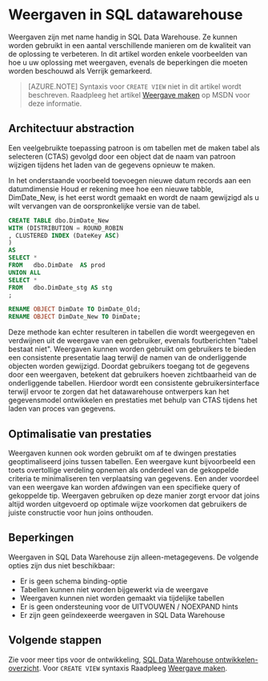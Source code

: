 <properties
   pageTitle="Weergaven in SQL datawarehouse | Microsoft Azure"
   description="Tips voor het gebruik van Transact-SQL-weergaven in Azure SQL Data Warehouse voor het ontwikkelen van oplossingen."
   services="sql-data-warehouse"
   documentationCenter="NA"
   authors="jrowlandjones"
   manager="barbkess"
   editor=""/>

<tags
   ms.service="sql-data-warehouse"
   ms.devlang="NA"
   ms.topic="article"
   ms.tgt_pltfrm="NA"
   ms.workload="data-services"
   ms.date="07/01/2016"
   ms.author="jrj;barbkess;sonyama"/>


# <a name="views-in-sql-data-warehouse"></a>Weergaven in SQL datawarehouse

Weergaven zijn met name handig in SQL Data Warehouse. Ze kunnen worden gebruikt in een aantal verschillende manieren om de kwaliteit van de oplossing te verbeteren.  In dit artikel worden enkele voorbeelden van hoe u uw oplossing met weergaven, evenals de beperkingen die moeten worden beschouwd als Verrijk gemarkeerd.

> [AZURE.NOTE] Syntaxis voor `CREATE VIEW` niet in dit artikel wordt beschreven. Raadpleeg het artikel [Weergave maken][] op MSDN voor deze informatie.

## <a name="architectural-abstraction"></a>Architectuur abstraction
Een veelgebruikte toepassing patroon is om tabellen met de maken tabel als selecteren (CTAS) gevolgd door een object dat de naam van patroon wijzigen tijdens het laden van de gegevens opnieuw te maken.

In het onderstaande voorbeeld toevoegen nieuwe datum records aan een datumdimensie Houd er rekening mee hoe een nieuwe tabble, DimDate_New, is het eerst wordt gemaakt en wordt de naam gewijzigd als u wilt vervangen van de oorspronkelijke versie van de tabel.

```sql
CREATE TABLE dbo.DimDate_New
WITH (DISTRIBUTION = ROUND_ROBIN
, CLUSTERED INDEX (DateKey ASC)
)
AS
SELECT *
FROM   dbo.DimDate  AS prod
UNION ALL
SELECT *
FROM   dbo.DimDate_stg AS stg
;

RENAME OBJECT DimDate TO DimDate_Old;
RENAME OBJECT DimDate_New TO DimDate;

```

Deze methode kan echter resulteren in tabellen die wordt weergegeven en verdwijnen uit de weergave van een gebruiker, evenals foutberichten "tabel bestaat niet". Weergaven kunnen worden gebruikt om gebruikers te bieden een consistente presentatie laag terwijl de namen van de onderliggende objecten worden gewijzigd. Doordat gebruikers toegang tot de gegevens door een weergaven, betekent dat gebruikers hoeven zichtbaarheid van de onderliggende tabellen. Hierdoor wordt een consistente gebruikersinterface terwijl ervoor te zorgen dat het datawarehouse ontwerpers kan het gegevensmodel ontwikkelen en prestaties met behulp van CTAS tijdens het laden van proces van gegevens.    

## <a name="performance-optimization"></a>Optimalisatie van prestaties
Weergaven kunnen ook worden gebruikt om af te dwingen prestaties geoptimaliseerd joins tussen tabellen. Een weergave kunt bijvoorbeeld een toets overtollige verdeling opnemen als onderdeel van de gekoppelde criteria te minimaliseren ten verplaatsing van gegevens.  Een ander voordeel van een weergave kan worden afdwingen van een specifieke query of gekoppelde tip. Weergaven gebruiken op deze manier zorgt ervoor dat joins altijd worden uitgevoerd op optimale wijze voorkomen dat gebruikers de juiste constructie voor hun joins onthouden.

## <a name="limitations"></a>Beperkingen
Weergaven in SQL Data Warehouse zijn alleen-metagegevens.  De volgende opties zijn dus niet beschikbaar:

-   Er is geen schema binding-optie
-   Tabellen kunnen niet worden bijgewerkt via de weergave
-   Weergaven kunnen niet worden gemaakt via tijdelijke tabellen
-   Er is geen ondersteuning voor de UITVOUWEN / NOEXPAND hints
-   Er zijn geen geïndexeerde weergaven in SQL Data Warehouse


## <a name="next-steps"></a>Volgende stappen
Zie voor meer tips voor de ontwikkeling, [SQL Data Warehouse ontwikkelen-overzicht][].
Voor `CREATE VIEW` syntaxis Raadpleeg [Weergave maken][].

<!--Image references-->

<!--Article references-->
[SQL Data Warehouse ontwikkelen-overzicht]: ./sql-data-warehouse-overview-develop.md

<!--MSDN references-->
[WEERGAVE MAKEN]: https://msdn.microsoft.com/en-us/library/ms187956.aspx

<!--Other Web references-->
